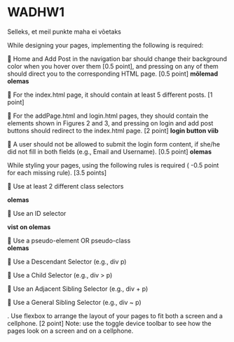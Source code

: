 # WADHW1

Selleks, et meil punkte maha ei võetaks

While designing your pages, implementing the following is required:

 Home and Add Post in the navigation bar should change their background color
when you hover over them [0.5 point], and pressing on any of them should direct
you to the corresponding HTML page. [0.5 point]     **mõlemad olemas**

 For the index.html page, it should contain at least 5 different posts. [1 point]

 For the addPage.html and login.html pages, they should contain the elements
shown in Figures 2 and 3, and pressing on login and add post buttons should
redirect to the index.html page. [2 point]     **login button viib**

 A user should not be allowed to submit the login form content, if she/he did not
fill in both fields (e.g., Email and Username). [0.5 point]      **olemas**


While styling your pages, using the following rules is required ( -0.5 point for each
missing rule). [3.5 points]

 Use at least 2 different class selectors    

**olemas**

 Use an ID selector             

**vist on olemas**

 Use a pseudo-element OR pseudo-class      
**olemas**

 Use a Descendant Selector (e.g., div p)

 Use a Child Selector (e.g., div > p)

 Use an Adjacent Sibling Selector (e.g., div + p)

 Use a General Sibling Selector (e.g., div ~ p) 


. Use flexbox to arrange the layout of your pages to fit both a screen and a cellphone. [2
point] Note: use the toggle device toolbar to see how the pages look on a screen and on
a cellphone.
